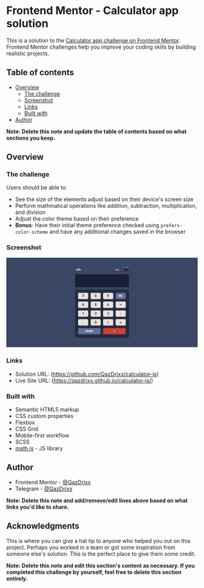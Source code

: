 # Frontend Mentor - Calculator app solution

This is a solution to the [Calculator app challenge on Frontend Mentor](https://www.frontendmentor.io/challenges/calculator-app-9lteq5N29). Frontend Mentor challenges help you improve your coding skills by building realistic projects. 

## Table of contents

- [Overview](#overview)
  - [The challenge](#the-challenge)
  - [Screenshot](#screenshot)
  - [Links](#links)
  - [Built with](#built-with)
- [Author](#author)

**Note: Delete this note and update the table of contents based on what sections you keep.**

## Overview

### The challenge

Users should be able to:

- See the size of the elements adjust based on their device's screen size
- Perform mathmatical operations like addition, subtraction, multiplication, and division
- Adjust the color theme based on their preference
- **Bonus**: Have their initial theme preference checked using `prefers-color-scheme` and have any additional changes saved in the browser

### Screenshot

![](/public/design/sulution-screenshot.png)


### Links

- Solution URL: (https://github.com/QazDrixx/calculator-js)
- Live Site URL: (https://qazdrixx.github.io/calculator-js/)


### Built with

- Semantic HTML5 markup
- CSS custom properties
- Flexbox
- CSS Grid
- Mobile-first workflow
- SCSS
- [math.js](https://mathjs.org/) - JS library


## Author

- Frontend Mentor - [@QazDrixx](https://www.frontendmentor.io/profile/QazDrixx)
- Telegram - [@QazDrixx](https://t.me/QazDrixx)

**Note: Delete this note and add/remove/edit lines above based on what links you'd like to share.**

## Acknowledgments

This is where you can give a hat tip to anyone who helped you out on this project. Perhaps you worked in a team or got some inspiration from someone else's solution. This is the perfect place to give them some credit.

**Note: Delete this note and edit this section's content as necessary. If you completed this challenge by yourself, feel free to delete this section entirely.**
